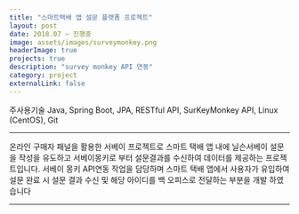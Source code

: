 ```yaml
---
title: "스마트택배 앱 설문 플랫폼 프로젝트"
layout: post
date: 2018.07 ~ 진행중
image: assets/images/surveymonkey.png
headerImage: true
projects: true
description: "survey monkey API 연동"
category: project
externalLink: false
---
```


주사용기술
Java, Spring Boot, JPA, RESTful API, SurKeyMonkey API, Linux (CentOS), Git

---

온라인 구매자 패널을 활용한 서베이 프로젝트로 스마트 택배 앱 내에 닐슨서베이 설문을 작성을 유도하고 서베이몽키로 부터 설문결과를 수신하여 데이터를 제공하는 프로젝트입니다.
서베이 몽키 API연동 작업을 담당하며 스마트 택배 앱에서 사용자가 유입하여 설문 완료 시 설문 결과 수신 및 해당 아이디를 백 오피스로 전달하는 부분을 개발 하였습니다

---

